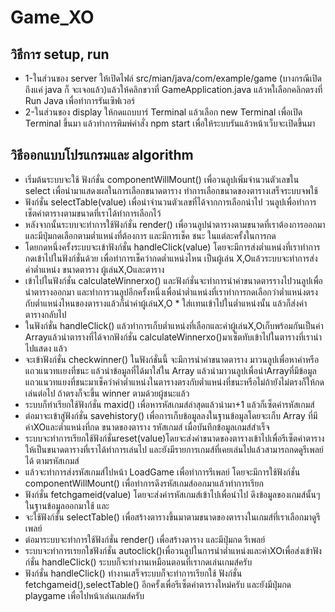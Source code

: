 # Game_XO
## วิธีการ setup, run
* 1-ในส่วนของ server ให้เปิดไฟล์ src/mian/java/com/example/game (บางกรณีเปิดถึงแค่ java ก็  จะเจอแล้ว)แล้วให้คลิกขวาที่ GameApplication.java แล้วหใเลือกคลิกตรงที่ Run Java เพื่อทำการรันเซิฟเวอร์ 
* 2-ในส่วนของ display ให้กดแถบบาร์ Terminal แล้วเลือก new Terminal เพื่อเปิด Terminal ขึ้นมา    แล้วทำการพิมพ์คำสั่ง npm start เพื่อให้ระบบรันแล้วหน้าเว็บจะเปิดขึ้นมา
## วิธีออกแบบโปรแกรมและ algorithm
* เริ่มต้นระบบจะใช้ ฟังก์ชั่น componentWillMount() เพื่อวนลูปเพิ่มจำนวนตัวเลขใน select เพื่อนำมาแสดงผลในการเลือกขนาดตาราง ทำการเลือกขนาดของตารางเสร็จระบบจพใช้ 
* ฟังก์ชั่น selectTable(value) เพื่อนำจำนวนตัวเลขที่ได้จากการเลือกนำไป วนลูปเพื่อทำการเช็ตค่าตารางตามขนาดที่เราได้ทำการเลือกไว้ 
* หลังจากนั้นระบบจะทำการใช้ฟังก์ชั่น render() เพื่อวนลูปนำตารางตามขนาดที่เราต้องการออกมาและมีปุ่มกดเลือกตามต่ำแหน่งที่ต้องการ และมีการเช็ค ชนะ ในแต่ละครั้งในการกด 
* โดยกดหนึ่งครั้งระบบจะเข้าฟังก์ชั่น handleClick(value) โดยจะมีการส่งต่ำแหน่งที่เราทำการกดเข้าไปในฟังก์ชั่นด้วย เพื่อทำการเช็คว่ากดต่ำแหน่งไหน เป็นผู้เล่น X,Oแล้วระบบจะทำการส่งค่าต่ำแหน่ง ขนาดตาราง  ผู้เล่นX,Oและตาราง 
* เข้าไปในฟังก์ชั่น calculateWinnerxo() และฟังก์ชั่นจะทำการนำค่าขนาดตารรางไปวนลูปเพื่อนำตารางออกมา และทำการวนลูปอีกครั้งหนึ่งเพื่อนำต่ำแหน่งที่เราทำการกดเลือกว่าต่ำแหน่งตรงกับต่ำแหน่งไหนของตารางแล้วก็นำค่าผู้เล่นX,O * ใส่เเทนเข้าไปในต่ำแหน่งนั้น แล้วก็ส่งค่าตารางกลับไป 
* ในฟังก์ชั่น handleClick() แล้วทำการเก็บต่ำแหน่งที่เลือกและค่าผู้เล่นX,Oเก็บพร้อมกันเป็นค่า Arrayแล้วนำตารางที่ได้จากฟังก์ชั่น calculateWinnerxo()มาเซ็ตทับเข้าไปในตารางที่เรานำไปแสดง แล้ว
* จะเข้าฟังก์ชั่น checkwinner() ในฟังก์ชั่นนี้ จะมีการนำค่าขนาดตาราง มาวนลูปเพื่อหาค่าหรือแถวแนวทเเยงที่ชนะ แล้วนำข้อมูลที่ได้มาใส่ใน Array แล้วนำมาวนลูปเพื่อนำArrayที่มีข้อมูลแถวแนวทแยงที่ชนะมาเช็คว่าค่าต่ำแหน่งในตารางตรงกับต่ำแหน่งที่ชนะหรือไม่ถ้ายังไม่ตรงก็ให้กดเล่นต่อไป ถ้าตรงก็จะขึ้น winner ตามด้วยผู้ชนะแล้ว
* ระบบก็ทำเรียกใช้ฟังก์ชั่น maxid() เพื่อหารหัสเกมส์ล่าสุดแล้วนำมา+1 แล้วก็เซ็ตค่ารหัสเกมส์ 
* ต่อมาจะเข้าสู่ฟังก์ชั่น  savehistory() เพื่อการเก็บข้อมูลลงในฐานข้อมูลโดยจะเก็บ  Array ที่มีค่าXOและต่ำแหน่งที่กด ขนาดของตาราง รหัสเกมส์ เมื่อบันทึกข้อมูลเกมส์สำเร็จ
* ระบบจะทำการเรียกใช้ฟังก์ชั่นreset(value)โดยจะส่งค่าขนาดของตารางเข้าไปเพื่อรีเซ็ตค่าตาราง ให้เป็นขนาดตารางที่เราได้ทำการเล่นไป และยังมีรายการเกมส์ที่เคยเล่นไปแล้วสามารถกดดูรีเพลย์ได้ ตามรหัสเกมส์ 
* แล้วจะทำการส่งรหัสเกมส์ไปหน้า LoadGame เพื่อทำการรีเพลย์ โดยจะมีการใช้ฟังก์ชั่น componentWillMount() เพื่อทำการดึงรหัสเกมส์ออกมาแล้วทำการเรียก 
* ฟังก์ชั่น fetchgameid(value) โดยจะส่งค่ารหัสเกมส์เข้าไปเพื่อนำไป ดึงข้อมูลของเกมส์นั้นๆ ในฐานข้อมูลออกมาใช้ และ
* จะใช้ฟังก์ชั่น selectTable() เพื่อสร้างตารางขึ้นมาตามขนาดของตารางในเกมส์ที่เราเลือกมาดูรีเพลย์ 
* ต่อมาระบบจะทำการใช้ฟังก์ชั่น render() เพื่อสร้างตาราง และมีปุ่มกด รีเพลย์ 
* ระบบจะทำการเรยกใชฟังก์ชั่น autoclick()เพื่อวนลูปในการนำต่ำแหน่งและค่าXOเพื่อส่งเข้าฟังก์ชั่น handleClick() ระบบก็จะทำงานเหมือนตอนที่เรากดเล่นเกมส์ครับ 
* ฟังก์ชั่น handleClick() ทำงานเสร็จระบบก็จะทำการเรียกใช้ ฟังก์ชั่น fetchgameid(),selectTable() อีกครั้งเพื่อรีเซ็ตค่าตารางใหม่ครับ และยังมีปุ่มกด playgame เพื่อไปหน้าเล่นเกมส์ครับ

